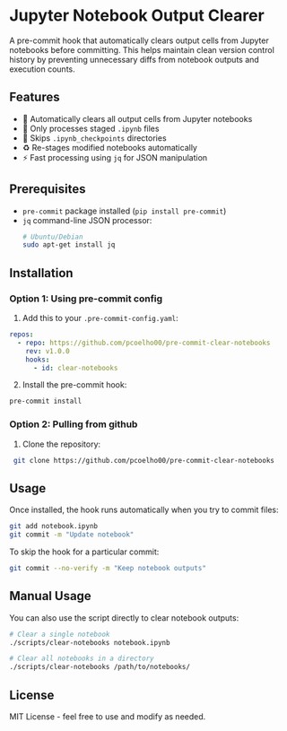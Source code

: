 # Jupyter Notebook Output Clearer

A pre-commit hook that automatically clears output cells from Jupyter notebooks before committing. This helps maintain clean version control history by preventing unnecessary diffs from notebook outputs and execution counts.

## Features

- 🧹 Automatically clears all output cells from Jupyter notebooks
- 🎯 Only processes staged `.ipynb` files
- 🚫 Skips `.ipynb_checkpoints` directories
- ♻️ Re-stages modified notebooks automatically
- ⚡ Fast processing using `jq` for JSON manipulation

## Prerequisites

- `pre-commit` package installed (`pip install pre-commit`)
- `jq` command-line JSON processor:
  ```bash
  # Ubuntu/Debian
  sudo apt-get install jq
  ```

## Installation

### Option 1: Using pre-commit config

1. Add this to your `.pre-commit-config.yaml`:
  ```yaml
  repos:
    - repo: https://github.com/pcoelho00/pre-commit-clear-notebooks
      rev: v1.0.0
      hooks:
        - id: clear-notebooks
  ```

2. Install the pre-commit hook:
  ```bash
  pre-commit install
  ```

### Option 2: Pulling from github

1. Clone the repository:
  ```bash
   git clone https://github.com/pcoelho00/pre-commit-clear-notebooks
  ```

## Usage

Once installed, the hook runs automatically when you try to commit files:

```bash
git add notebook.ipynb
git commit -m "Update notebook"
```

To skip the hook for a particular commit:
```bash
git commit --no-verify -m "Keep notebook outputs"
```

## Manual Usage

You can also use the script directly to clear notebook outputs:

```bash
# Clear a single notebook
./scripts/clear-notebooks notebook.ipynb

# Clear all notebooks in a directory
./scripts/clear-notebooks /path/to/notebooks/
```

## License

MIT License - feel free to use and modify as needed.
